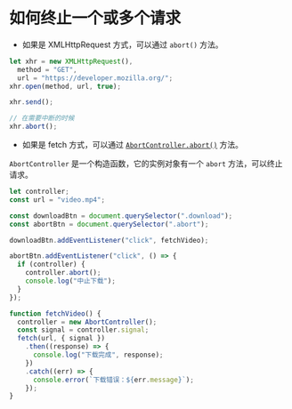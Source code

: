# 如何终止一个或多个请求

- 如果是 XMLHttpRequest 方式，可以通过 `abort()` 方法。

```javascript
let xhr = new XMLHttpRequest(),
  method = "GET",
  url = "https://developer.mozilla.org/";
xhr.open(method, url, true);

xhr.send();

// 在需要中断的时候
xhr.abort();
```

- 如果是 fetch 方式，可以通过 [`AbortController.abort()`](https://developer.mozilla.org/zh-CN/docs/Web/API/AbortController) 方法。

`AbortController` 是一个构造函数，它的实例对象有一个 `abort` 方法，可以终止请求。

```javascript
let controller;
const url = "video.mp4";

const downloadBtn = document.querySelector(".download");
const abortBtn = document.querySelector(".abort");

downloadBtn.addEventListener("click", fetchVideo);

abortBtn.addEventListener("click", () => {
  if (controller) {
    controller.abort();
    console.log("中止下载");
  }
});

function fetchVideo() {
  controller = new AbortController();
  const signal = controller.signal;
  fetch(url, { signal })
    .then((response) => {
      console.log("下载完成", response);
    })
    .catch((err) => {
      console.error(`下载错误：${err.message}`);
    });
}

```